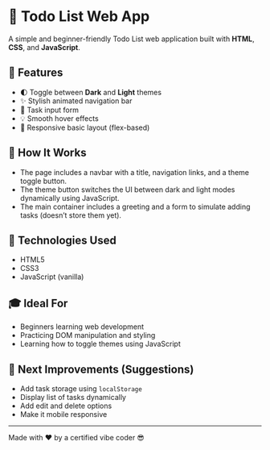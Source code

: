 # 📝 Todo List Web App

A simple and beginner-friendly Todo List web application built with **HTML**, **CSS**, and **JavaScript**.

## 🚀 Features

- 🌓 Toggle between **Dark** and **Light** themes
- ✨ Stylish animated navigation bar
- 🧾 Task input form
- 💡 Smooth hover effects
- 📱 Responsive basic layout (flex-based)

## 🧪 How It Works

- The page includes a navbar with a title, navigation links, and a theme toggle button.
- The theme button switches the UI between dark and light modes dynamically using JavaScript.
- The main container includes a greeting and a form to simulate adding tasks (doesn’t store them yet).


## 🔧 Technologies Used

- HTML5
- CSS3
- JavaScript (vanilla)

## 🎓 Ideal For

- Beginners learning web development
- Practicing DOM manipulation and styling
- Learning how to toggle themes using JavaScript

## 🧠 Next Improvements (Suggestions)

- Add task storage using `localStorage`
- Display list of tasks dynamically
- Add edit and delete options
- Make it mobile responsive

---

Made with ❤️ by a certified vibe coder 😎

